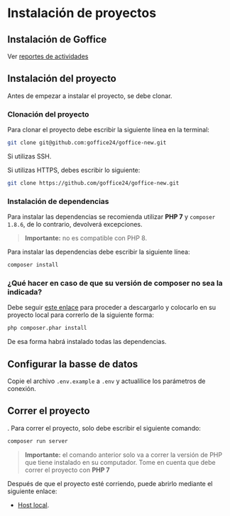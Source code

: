 # Instalación de proyectos

## Instalación de Goffice

Ver [reportes de actividades](docs/Report.md "Ir a reporte de actividades")

## Instalación del proyecto

Antes de empezar a instalar el proyecto, se debe clonar.

### Clonación del proyecto

Para clonar el proyecto debe escribir la siguiente línea en la terminal:

```bash
git clone git@github.com:goffice24/goffice-new.git
```

Si utilizas SSH.

Si utilizas HTTPS, debes escribir lo siguiente:

```bash
git clone https://github.com/goffice24/goffice-new.git
```

### Instalación de dependencias

Para instalar las dependencias se recomienda utilizar **PHP 7** y `composer 1.8.6`, de lo contrario, devolverá excepciones.

> **Importante:** no es compatible con PHP 8.

Para instalar las dependencias debe escribir la siguiente línea:

```bash
composer install
```

### ¿Qué hacer en caso de que su versión de composer no sea la indicada?

Debe seguir [este enlace](https://getcomposer.org/download/1.8.6/composer.phar "Descargar composer 1.8.6") para proceder a descargarlo y colocarlo en su proyecto local para correrlo de la siguiente forma:

```bash
php composer.phar install
```

De esa forma habrá instalado todas las dependencias.

## Configurar la basse de datos

Copie el archivo `.env.example` a `.env` y actualilice los parámetros de conexión.

## Correr el proyecto

.
Para correr el proyecto, solo debe escribir el siguiente comando:

```php
composer run server
```

> **Importante:** el comando anterior solo va a correr la versión de PHP que tiene instalado en su computador. Tome en cuenta que debe correr el proyecto con **PHP 7**

Después de que el proyecto esté corriendo, puede abrirlo mediante el siguiente enlace:

-   [Host local](http://localhost:8000 "Va a correr en localhost con el puerto 8000").

